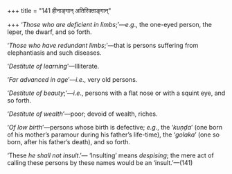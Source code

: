 +++
title = "141 हीनाङ्गान् अतिरिक्ताङ्गान्"

+++
‘*Those who are deficient in limbs*;’—*e.g*., the one-eyed person, the
leper, the dwarf, and so forth.

‘*Those who have redundant limbs*;’—that is persons suffering from
elephantiasis and such diseases.

‘*Destitute of learning*’—Illiterate.

‘*Far advanced in age*’—*i.e*., very old persons.

‘*Destitute of beauty*;’—*i.e*., persons with a flat nose or with a
squint eye, and so forth.

‘*Destitute of wealth*’—poor; devoid of wealth, riches.

‘*Of low birth*’—persons whose birth is defective; *e.g*., the ‘*kuṇḍa*’
(one born of his mother’s paramour during his father’s life-time), the
‘*golaka*’ (one so born, after his father’s death), and so forth.

‘These *he shall not insult*.’— ‘Insulting’ means *despising*; the mere
act of calling these persons by these names would be an ‘insult.’—(141)


